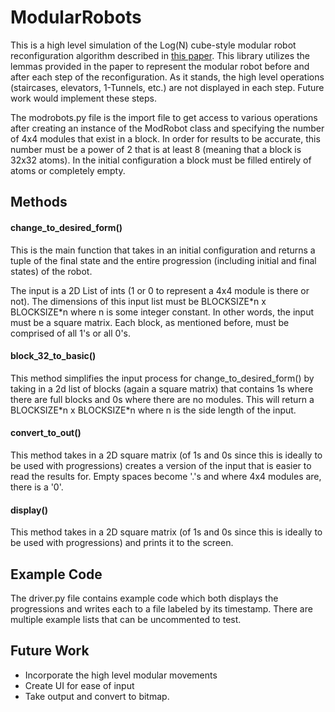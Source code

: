 # ModularRobots

This is a high level simulation of the Log(N) cube-style modular robot reconfiguration algorithm described in [this paper](http://cglab.ca/~greg/papers/logn-robots-isaac.pdf). This library utilizes the lemmas provided in the paper to represent the modular robot before and after each step of the reconfiguration. As it stands, the high level operations (staircases, elevators, 1-Tunnels, etc.) are not displayed in each step. Future work would implement these steps. 

The modrobots.py file is the import file to get access to various operations after creating an instance of the ModRobot class and specifying the number of 4x4 modules that exist in a block. In order for results to be accurate, this number must be a power of 2 that is at least 8 (meaning that a block is 32x32 atoms). In the initial configuration a block must be filled entirely of atoms or completely empty.

## Methods

#### change_to_desired_form()
This is the main function that takes in an initial configuration and returns a tuple of the final state and the entire progression (including initial and final states) of the robot.

The input is a 2D List of ints (1 or 0 to represent a 4x4 module is there or not). The dimensions of this input list must be BLOCKSIZE\*n x BLOCKSIZE\*n where n is some integer constant. In other words, the input must be a square matrix. Each block, as mentioned before, must be comprised of all 1's or all 0's.

#### block_32_to_basic()
This method simplifies the input process for change_to_desired_form() by taking in a 2d list of blocks (again a square matrix) that contains 1s where there are full blocks and 0s where there are no modules. This will return a BLOCKSIZE\*n x BLOCKSIZE\*n where n is the side length of the input.

#### convert_to_out()
This method takes in a 2D square matrix (of 1s and 0s since this is ideally to be used with progressions) creates a version of the input that is easier to read the results for. Empty spaces become '.'s and where 4x4 modules are, there is a '0'. 

#### display()
This method takes in a 2D square matrix (of 1s and 0s since this is ideally to be used with progressions) and prints it to the screen.

## Example Code
The driver.py file contains example code which both displays the progressions and writes each to a file labeled by its timestamp. There are multiple example lists that can be uncommented to test.

## Future Work
* Incorporate the high level modular movements
* Create UI for ease of input
* Take output and convert to bitmap.
